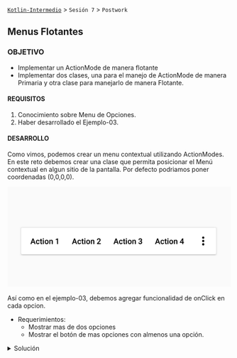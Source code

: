 
[`Kotlin-Intermedio`](../Readme.md) > `Sesión 7` > `Postwork`


## Menus Flotantes

### OBJETIVO

- Implementar un ActionMode de manera flotante
- Implementar dos clases, una para el manejo de ActionMode de manera Primaria y otra clase para manejarlo de manera Flotante.


#### REQUISITOS

1. Conocimiento sobre Menu de Opciones.
2. Haber desarrollado el Ejemplo-03.

#### DESARROLLO

Como vimos, podemos crear un menu contextual utilizando ActionModes. En este reto debemos crear una clase que permita posicionar el Menú contextual en algun sitio de la pantalla. Por defecto podriamos poner coordenadas (0,0,0,0).

![imagen](flotatingmenu.png)

Así como en el ejemplo-03, debemos agregar funcionalidad de onClick en cada opcion.

* Requerimientos:
	* Mostrar mas de dos opciones
	* Mostrar el botón de mas opciones con almenos una opción.

<details>
        <summary>Solución</summary>
        <p> Agrega aqui la solucion</p>
        <p>Recuerda! escribe cada paso para desarrollar la solución del ejemplo o reto </p>
</details>



